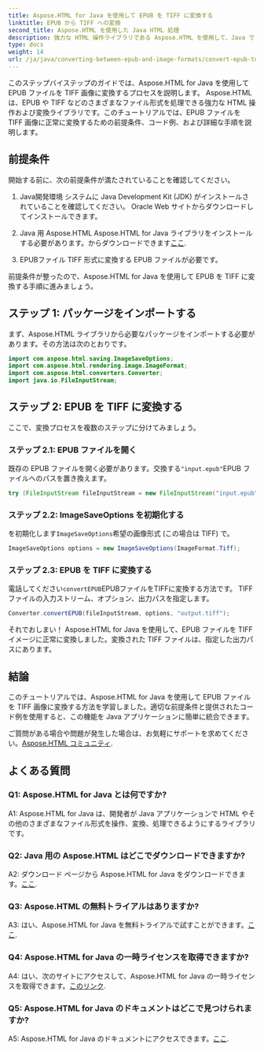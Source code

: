 ```yaml
---
title: Aspose.HTML for Java を使用して EPUB を TIFF に変換する
linktitle: EPUB から TIFF への変換
second_title: Aspose.HTML を使用した Java HTML 処理
description: 強力な HTML 操作ライブラリである Aspose.HTML を使用して、Java で EPUB ファイルを TIFF 画像に変換する方法を学びます。
type: docs
weight: 14
url: /ja/java/converting-between-epub-and-image-formats/convert-epub-to-tiff/
---
```

このステップバイステップのガイドでは、Aspose.HTML for Java を使用して EPUB ファイルを TIFF 画像に変換するプロセスを説明します。 Aspose.HTML は、EPUB や TIFF などのさまざまなファイル形式を処理できる強力な HTML 操作および変換ライブラリです。このチュートリアルでは、EPUB ファイルを TIFF 画像に正常に変換するための前提条件、コード例、および詳細な手順を説明します。

## 前提条件

開始する前に、次の前提条件が満たされていることを確認してください。

1. Java開発環境
システムに Java Development Kit (JDK) がインストールされていることを確認してください。 Oracle Web サイトからダウンロードしてインストールできます。

2. Java 用 Aspose.HTML
 Aspose.HTML for Java ライブラリをインストールする必要があります。からダウンロードできます[ここ](https://releases.aspose.com/html/java/).

3. EPUBファイル
TIFF 形式に変換する EPUB ファイルが必要です。

前提条件が整ったので、Aspose.HTML for Java を使用して EPUB を TIFF に変換する手順に進みましょう。

## ステップ 1: パッケージをインポートする

まず、Aspose.HTML ライブラリから必要なパッケージをインポートする必要があります。その方法は次のとおりです。

```java
import com.aspose.html.saving.ImageSaveOptions;
import com.aspose.html.rendering.image.ImageFormat;
import com.aspose.html.converters.Converter;
import java.io.FileInputStream;
```

## ステップ 2: EPUB を TIFF に変換する

ここで、変換プロセスを複数のステップに分けてみましょう。

### ステップ 2.1: EPUB ファイルを開く

既存の EPUB ファイルを開く必要があります。交換する`"input.epub"`EPUB ファイルへのパスを置き換えます。

```java
try (FileInputStream fileInputStream = new FileInputStream("input.epub")) {
```

### ステップ 2.2: ImageSaveOptions を初期化する

を初期化します`ImageSaveOptions`希望の画像形式 (この場合は TIFF) で。

```java
ImageSaveOptions options = new ImageSaveOptions(ImageFormat.Tiff);
```

### ステップ 2.3: EPUB を TIFF に変換する

電話してください`convertEPUB`EPUBファイルをTIFFに変換する方法です。 TIFF ファイルの入力ストリーム、オプション、出力パスを指定します。

```java
Converter.convertEPUB(fileInputStream, options, "output.tiff");
```

それでおしまい！ Aspose.HTML for Java を使用して、EPUB ファイルを TIFF イメージに正常に変換しました。変換された TIFF ファイルは、指定した出力パスにあります。

## 結論

このチュートリアルでは、Aspose.HTML for Java を使用して EPUB ファイルを TIFF 画像に変換する方法を学習しました。適切な前提条件と提供されたコード例を使用すると、この機能を Java アプリケーションに簡単に統合できます。

ご質問がある場合や問題が発生した場合は、お気軽にサポートを求めてください。[Aspose.HTML コミュニティ](https://forum.aspose.com/).

## よくある質問

### Q1: Aspose.HTML for Java とは何ですか?

A1: Aspose.HTML for Java は、開発者が Java アプリケーションで HTML やその他のさまざまなファイル形式を操作、変換、処理できるようにするライブラリです。

### Q2: Java 用の Aspose.HTML はどこでダウンロードできますか?

 A2: ダウンロード ページから Aspose.HTML for Java をダウンロードできます。[ここ](https://releases.aspose.com/html/java/).

### Q3: Aspose.HTML の無料トライアルはありますか?

 A3: はい、Aspose.HTML for Java を無料トライアルで試すことができます。[ここ](https://releases.aspose.com/).

### Q4: Aspose.HTML for Java の一時ライセンスを取得できますか?

 A4: はい、次のサイトにアクセスして、Aspose.HTML for Java の一時ライセンスを取得できます。[このリンク](https://purchase.aspose.com/temporary-license/).

### Q5: Aspose.HTML for Java のドキュメントはどこで見つけられますか?

 A5: Aspose.HTML for Java のドキュメントにアクセスできます。[ここ](https://reference.aspose.com/html/java/).